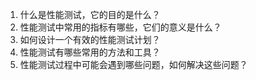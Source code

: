 

1. 什么是性能测试，它的目的是什么？
2. 性能测试中常用的指标有哪些，它们的意义是什么？
3. 如何设计一个有效的性能测试计划？
4. 性能测试有哪些常用的方法和工具？
5. 性能测试过程中可能会遇到哪些问题，如何解决这些问题？